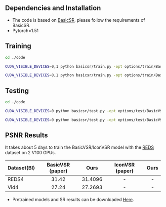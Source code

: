 ##  Dependencies and Installation
- The code is based on [BasicSR](https://github.com/xinntao/BasicSR), please follow the requirements of BasicSR.
- Pytorch=1.51

##  Training
```bash
cd ./code

CUDA_VISIBLE_DEVICES=0,1 python basicsr/train.py -opt options/train/BasicVSR/train_BasicVSR.yml

CUDA_VISIBLE_DEVICES=0,1 python basicsr/train.py -opt options/train/BasicVSR/train_IconVSR.yml
```
## Testing
```bash
cd ./code

CUDA_VISIBLE_DEVICES=0 python basicsr/test.py -opt options/test/BasicVSR/test_BasicVSR_REDS.yml

CUDA_VISIBLE_DEVICES=0 python basicsr/test.py -opt options/test/BasicVSR/test_BasicVSR_Vid4.yml
```

## PSNR Results
It takes about 5 days to train the BasicVSR/IconVSR model with the [REDS](https://seungjunnah.github.io/Datasets/reds) dataset on 2 V100 GPUs.

| Dataset(BI) | BasicVSR (paper) | Ours |IconVSR (paper) | Ours |
| :----- | :-----: | :-----: | :-----: | :-----: | 
| REDS4 | 31.42 | 31.4096 | - | - |
| Vid4 | 27.24 |27.2693| - | - |

- Pretrained models and SR results can be downloaded [Here]().
